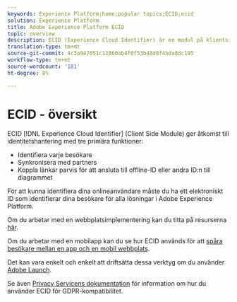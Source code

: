 ```yaml
---
keywords: Experience Platform;home;popular topics;ECID;ecid
solution: Experience Platform
title: Adobe Experience Platform ECID
topic: overview
description: ECID (Experience Cloud Identifier) är en modul på klientsidan som ger tillgång till identitetshantering och som tillhandahåller tre primära funktioner.
translation-type: tm+mt
source-git-commit: 4c3a947051c11860ab4f0f53b48d8f4bda8dc195
workflow-type: tm+mt
source-wordcount: '181'
ht-degree: 8%

---
```



# ECID - översikt

ECID [!DNL Experience Cloud Identifier] (Client Side Module) ger åtkomst till identitetshantering med tre primära funktioner:

- Identifiera varje besökare
- Synkronisera med partners
- Koppla länkar parvis för att ansluta till offline-ID eller andra ID:n till diagrammet

För att kunna identifiera dina onlineanvändare måste du ha ett elektroniskt ID som identifierar dina besökare för alla lösningar i Adobe Experience Platform.

Om du arbetar med en webbplatsimplementering kan du titta på resurserna [här](https://docs.adobe.com/content/help/sv-SE/id-service/using/home.html).

Om du arbetar med en mobilapp kan du se hur ECID används för att [spåra besökare mellan en app och en mobil webbplats](https://docs.adobe.com/content/help/en/mobile-services/ios/sdk-reference-ios/hybrid-app.html).

Det kan vara enkelt och enkelt att driftsätta dessa verktyg om du använder [Adobe Launch](https://docs.adobe.com/content/help/en/launch/using/overview.html).

Se även [Privacy Servicens dokumentation](../privacy-service/identity-data.md) för information om hur du använder ECID för GDPR-kompatibilitet.

